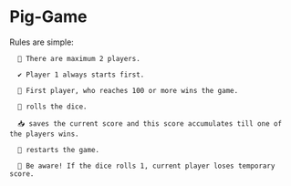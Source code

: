 # Pig-Game

Rules are simple: 

      🎎 There are maximum 2 players.

      ✔ Player 1 always starts first.

      💯 First player, who reaches 100 or more wins the game. 

      🎲 rolls the dice.
      
      📥 saves the current score and this score accumulates till one of the players wins.

      🔄 restarts the game.

      🔴 Be aware! If the dice rolls 1, current player loses temporary score.
